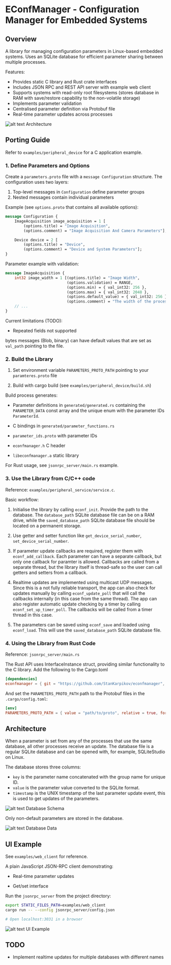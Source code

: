 # EConfManager - Configuration Manager for Embedded Systems

## Overview

A library for managing configuration parameters in Linux-based embedded systems. Uses an SQLite database for efficient parameter sharing between multiple processes.

Features:

- Provides static C library and Rust crate interfaces
- Includes JSON RPC and REST API server with example web client
- Supports systems with read-only root filesystems (stores database in RAM with save/restore capability to the non-volatile storage)
- Implements parameter validation
- Centralised parameter definition via Protobuf file
- Real-time parameter updates across processes

![alt text](docs/diagram.drawio.png)
Architecture

## Porting Guide

Refer to `examples/peripheral_device` for a C application example.

### 1. Define Parameters and Options

Create a `parameters.proto` file with a `message Configuration` structure. The configuration uses two layers:

1. Top-level messages in `Configuration` define parameter groups
2. Nested messages contain individual parameters

Example (see `options.proto` that contains all available options):

```protobuf
message Configuration {
    ImageAcquisition image_acquisition = 1 [
        (options.title) = "Image Acquisition",
        (options.comment) = "Image Acquisition And Camera Parameters"];

    Device device = 2 [
        (options.title) = "Device",
        (options.comment) = "Device and System Parameters"];
}
```

Parameter example with validation:

```protobuf
message ImageAcquisition {
    int32 image_width = 1 [(options.title) = "Image Width",
                           (options.validation) = RANGE,
                           (options.min) = { val_int32: 256 },
                           (options.max) = { val_int32: 2048 },
                           (options.default_value) = { val_int32: 256 },
                           (options.comment) = "The width of the processed image"];
    // ...
}
```

Current limitations (TODO):

- Repeated fields not supported

bytes messages (Blob, binary) can have default values that are set as `val_path` pointing to the file.

### 2. Build the Library

1. Set environment variable `PARAMETERS_PROTO_PATH` pointing to your `paramteres.proto` file

2. Build with cargo build (see `examples/peripheral_device/build.sh`)

Build process generates:

- Parameter definitions in `generated/generated.rs` containing the `PARAMETER_DATA` const array and the unique enum with the parameter IDs `ParameterId`.

- C bindings in `generated/parameter_functions.rs`

- `parameter_ids.proto` with parameter IDs

- `econfmanager.h` C header

- `libeconfmanager.a` static library

For Rust usage, see `jsonrpc_server/main.rs` example.

### 3. Use the Library from C/C++ code

Reference: `examples/peripheral_service/service.c`.

Basic workflow:

1. Initialise the library by calling `econf_init`. Provide the path to the database. The `database_path` SQLite database file can be on a RAM drive, while the `saved_database_path` SQLite database file should be located on a permanent storage.

2. Use getter and setter function like `get_device_serial_number`, `set_device_serial_number`.

3. If parameter update callbacks are required, register them with `econf_add_callback`. Each parameter can have a separate callback, but only one callback for paramter is allowed. Callbacks are called from a separate thread, but the library itself is thread-safe so the user can call getters and setters from a callback.

4. Realtime updates are implemented using multicast UDP messages. Since this is a not fully reliable transport, the app can also check for updates manually by calling `econf_update_poll` that will call the callbacks internally (in this case from the same thread). The app can also register automatic update checking by a timer by calling `econf_set_up_timer_poll`. The callbacks will be called from a timer thread in this case.

5. The parameters can be saved using `econf_save` and loaded using `econf_load`. This will use the `saved_database_path` SQLite database file.

### 4. Using the Library from Rust Code

Reference: `jsonrpc_server/main.rs`

The Rust API uses InterfaceInstance struct, providing similar functionality to the C library. Add the following to the Cargo.toml

```toml
[dependencies]
econfmanager = { git = "https://github.com/StanKarpikov/econfmanager", version = "0.1.2" }
```

And set the `PARAMETERS_PROTO_PATH` path to the Protobuf files in the `.cargo/config.toml`:

```toml
[env]
PARAMETERS_PROTO_PATH = { value = "path/to/proto", relative = true, force = false }
```

## Architecture

When a parameter is set from any of the processes that use the same database, all other processes receive an update. The database file is a regular SQLite database and can be opened with, for example, SQLiteStudio on Linux.

The database stores three columns:

- `key` is the parameter name concatenated with the group name for unique ID.
- `value` is the parameter value converted to the SQLite format.
- `timestamp` is the UNIX timestamp of the last parameter update event, this is used to get updates of the parameters.

![alt text](docs/schema.png)
Database Schema

Only non-default parameters are stored in the database.

![alt text](docs/database_data.png)
Database Data

## UI Example

See `examples/web_client` for reference.

A plain JavaScript JSON-RPC client demonstrating:

- Real-time parameter updates

- Get/set interface

Run the `jsonrpc_server` from the project directory:

```bash
export STATIC_FILES_PATH=examples/web_client
cargo run -- --config jsonrpc_server/config.json

# Open localhost:3031 in a browser
```

![alt text](docs/ui_example.png)
UI Example

## TODO

- Implement realtime updates for multiple databases with different names
